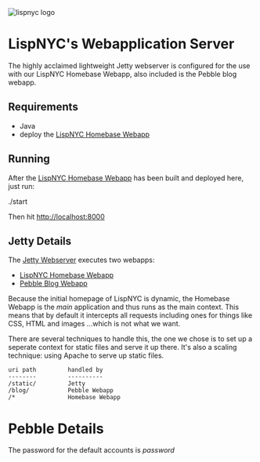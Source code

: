 
<img src="http://lispnyc.org/static/images/theme-lispnyc.png" alt="lispnyc logo" title="LispNYC's webserver" />

# LispNYC's Webapplication Server

The highly acclaimed lightweight Jetty webserver is configured for the
use with our LispNYC Homebase Webapp, also included is the Pebble blog
webapp.

## Requirements

  * Java
  * deploy the [LispNYC Homebase Webapp](https://github.com/lispnyc/lispnyc-homebase)

## Running

After the [LispNYC Homebase Webapp](https://github.com/lispnyc/lispnyc-homebase) has been built and deployed here, just run:

  ./start
  
Then hit [http://localhost:8000](http://localhost:8000)

## Jetty Details

The [Jetty Webserver](http://jetty.codehaus.org/jetty/contains) executes two webapps:

* [LispNYC Homebase Webapp](https://github.com/lispnyc/lispnyc-homebase) 
* [Pebble Blog Webapp](http://pebble.sourceforge.net/)
 
Because the initial homepage of LispNYC is dynamic, the Homebase Webapp is the *main* application and thus runs as the main context.  This means that by default it intercepts all requests including ones for things like CSS, HTML and images ...which is not what we want.  

There are several techniques to handle this, the one we chose is to set up a seperate context for static files and serve it up there.  It's also a scaling technique: using Apache to serve up static files.

    uri path         handled by
    --------         ----------
    /static/         Jetty
    /blog/           Pebble Webapp
    /*               Homebase Webapp

# Pebble Details

The password for the default accounts is *password*
